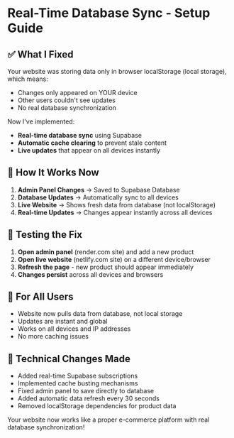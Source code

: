 
# Real-Time Database Sync - Setup Guide

## ✅ What I Fixed

Your website was storing data only in browser localStorage (local storage), which means:
- Changes only appeared on YOUR device
- Other users couldn't see updates
- No real database synchronization

Now I've implemented:
- **Real-time database sync** using Supabase
- **Automatic cache clearing** to prevent stale content
- **Live updates** that appear on all devices instantly

## 🔄 How It Works Now

1. **Admin Panel Changes** → Saved to Supabase Database
2. **Database Updates** → Automatically sync to all devices
3. **Live Website** → Shows fresh data from database (not localStorage)
4. **Real-time Updates** → Changes appear instantly across all devices

## 🚀 Testing the Fix

1. **Open admin panel** (render.com site) and add a new product
2. **Open live website** (netlify.com site) on a different device/browser
3. **Refresh the page** - new product should appear immediately
4. **Changes persist** across all devices and browsers

## 📱 For All Users

- Website now pulls data from database, not local storage
- Updates are instant and global
- Works on all devices and IP addresses
- No more caching issues

## 🔧 Technical Changes Made

- Added real-time Supabase subscriptions
- Implemented cache busting mechanisms
- Fixed admin panel to save directly to database
- Added automatic data refresh every 30 seconds
- Removed localStorage dependencies for product data

Your website now works like a proper e-commerce platform with real database synchronization!
